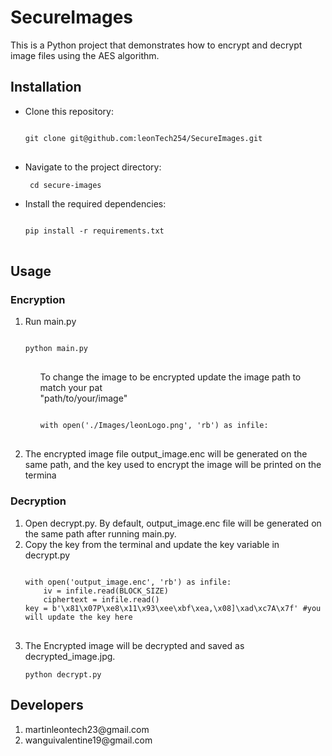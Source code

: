 # SecureImages

This is a Python project that demonstrates how to encrypt and decrypt image files using the AES algorithm.

## Installation

<ul>
<li>Clone this repository:
<pre>
<code>
git clone git@github.com:leonTech254/SecureImages.git
</code>
</pre>
</li>
<li>Navigate to the project directory:
<pre>
<code> cd secure-images</code>
</pre>

</li>
<li>Install the required dependencies: 
<pre>
<code>
pip install -r requirements.txt
</code>
</pre>
</li>

</ul>

## Usage

### Encryption

<ol>
<li>
Run main.py
<pre>
<code>
python main.py
</code>
</pre>
<ul>
To change the image to be encrypted update the image path to match your pat <br>
"path/to/your/image"
<pre>
<code>
with open('./Images/leonLogo.png', 'rb') as infile:
</code>
</pre>
</ul>
</li>
<li>The encrypted image file output_image.enc will be generated on the same path, and the key used to encrypt the image will be printed on the termina</li>

</ol>

### Decryption

<ol>
<li>
Open decrypt.py. By default, output_image.enc file will be generated on the same path after running main.py.
</li>
<li>Copy the key from the terminal and update the key variable in decrypt.py
<pre>
<code>
with open('output_image.enc', 'rb') as infile:
    iv = infile.read(BLOCK_SIZE)
    ciphertext = infile.read()
key = b'\x81\x07P\xe8\x11\x93\xee\xbf\xea,\x08]\xad\xc7A\x7f' #you will update the key here
</code>
</pre>
</li>
<li>The Encrypted image will be decrypted and saved as decrypted_image.jpg.
<pre>
<code>python decrypt.py</code>
</pre>

</li>
</ol>

## Developers

<ol>
<li>martinleontech23@gmail.com</li>
<li> wanguivalentine19@gmail.com</li>
</ol>
